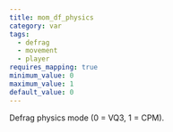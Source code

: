 ```yaml
---
title: mom_df_physics
category: var
tags:
  - defrag
  - movement
  - player
requires_mapping: true
minimum_value: 0
maximum_value: 1
default_value: 0
---
```


Defrag physics mode (0 = VQ3, 1 = CPM).
